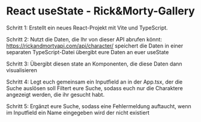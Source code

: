 # React useState - Rick&Morty-Gallery

Schritt 1: Erstellt ein neues React-Projekt mit Vite und TypeScript.

Schritt 2: Nutzt die Daten, die Ihr von dieser API abrufen könnt:  https://rickandmortyapi.com/api/character/
speichert die Daten in einer separaten TypeScript-Datei
übergibt eure Daten an euer useState

Schritt 3: Übergibt diesen state an Komponenten, die diese Daten dann visualisieren

Schritt 4: Legt euch gemeinsam ein Inputfield an in der App.tsx, der die Suche auslösen soll
Filtert eure Suche, sodass euch nur die Charaktere angezeigt werden, die ihr gesucht habt.

Schritt 5: Ergänzt eure Suche, sodass eine Fehlermeldung auftaucht, wenn im Inputfield ein Name eingegeben wird der nicht existiert
